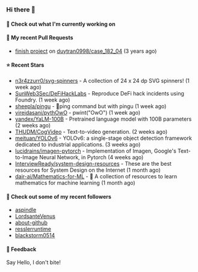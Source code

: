 ### Hi there 👋

#### 👷 Check out what I'm currently working on

#### 🔨 My recent Pull Requests

- [finish project](https://github.com/duytran0998/case_182_04/pull/1) on [duytran0998/case_182_04](https://github.com/duytran0998/case_182_04) (3 years ago)

#### ⭐ Recent Stars

- [n3r4zzurr0/svg-spinners](https://github.com/n3r4zzurr0/svg-spinners) - A collection of 24 x 24 dp SVG spinners! (1 week ago)
- [SunWeb3Sec/DeFiHackLabs](https://github.com/SunWeb3Sec/DeFiHackLabs) - Reproduce DeFi hack incidents using Foundry. (1 week ago)
- [sheepla/pingu](https://github.com/sheepla/pingu) - 🐧ping command but with pingu (1 week ago)
- [virejdasani/pythOwO](https://github.com/virejdasani/pythOwO) - pwint(&#34;OwO&#34;) (1 week ago)
- [yandex/YaLM-100B](https://github.com/yandex/YaLM-100B) - Pretrained language model with 100B parameters (2 weeks ago)
- [THUDM/CogVideo](https://github.com/THUDM/CogVideo) - Text-to-video generation.  (2 weeks ago)
- [meituan/YOLOv6](https://github.com/meituan/YOLOv6) - YOLOv6: a single-stage object detection framework dedicated to industrial applications. (3 weeks ago)
- [lucidrains/imagen-pytorch](https://github.com/lucidrains/imagen-pytorch) - Implementation of Imagen, Google&#39;s Text-to-Image Neural Network, in Pytorch (4 weeks ago)
- [InterviewReady/system-design-resources](https://github.com/InterviewReady/system-design-resources) - These are the best resources for System Design on the Internet (1 month ago)
- [dair-ai/Mathematics-for-ML](https://github.com/dair-ai/Mathematics-for-ML) - 🧮  A collection of resources to learn mathematics for machine learning (1 month ago)

#### 👯 Check out some of my recent followers

- [aspindle](https://github.com/aspindle)
- [LordsanteVenus](https://github.com/LordsanteVenus)
- [about-github](https://github.com/about-github)
- [resslerruntime](https://github.com/resslerruntime)
- [blackstorm0514](https://github.com/blackstorm0514)

#### 💬 Feedback

Say Hello, I don't bite!